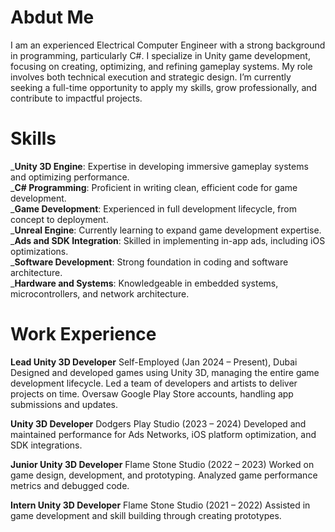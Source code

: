 
# Abdut Me
I am an experienced Electrical Computer Engineer with a strong background in programming, particularly C#. I specialize in Unity game development, focusing on creating, optimizing, and refining gameplay systems. My role involves both technical execution and strategic design. I’m currently seeking a full-time opportunity to apply my skills, grow professionally, and contribute to impactful projects.

# Skills
_**Unity 3D Engine**: Expertise in developing immersive gameplay systems and optimizing performance.<br>
_**C# Programming**: Proficient in writing clean, efficient code for game development.<br>
_**Game Development**: Experienced in full development lifecycle, from concept to deployment.<br>
_**Unreal Engine**: Currently learning to expand game development expertise.<br>
_**Ads and SDK Integration**: Skilled in implementing in-app ads, including iOS optimizations.<br>
_**Software Development**: Strong foundation in coding and software architecture.<br>
_**Hardware and Systems**: Knowledgeable in embedded systems, microcontrollers, and network architecture.<br>

# Work Experience
**Lead Unity 3D Developer**
Self-Employed (Jan 2024 – Present), Dubai
Designed and developed games using Unity 3D, managing the entire game development lifecycle.
Led a team of developers and artists to deliver projects on time.
Oversaw Google Play Store accounts, handling app submissions and updates.<br>

**Unity 3D Developer**
Dodgers Play Studio (2023 – 2024)
Developed and maintained performance for Ads Networks, iOS platform optimization, and SDK integrations.<br>

**Junior Unity 3D Developer**
Flame Stone Studio (2022 – 2023)
Worked on game design, development, and prototyping.
Analyzed game performance metrics and debugged code.<br>

**Intern Unity 3D Developer**
Flame Stone Studio (2021 – 2022)
Assisted in game development and skill building through creating prototypes.

